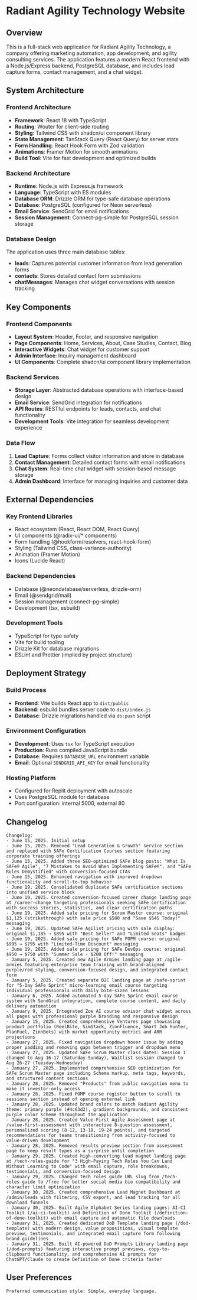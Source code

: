# Radiant Agility Technology Website

## Overview

This is a full-stack web application for Radiant Agility Technology, a company offering marketing automation, app development, and agility consulting services. The application features a modern React frontend with a Node.js/Express backend, PostgreSQL database, and includes lead capture forms, contact management, and a chat widget.

## System Architecture

### Frontend Architecture
- **Framework**: React 18 with TypeScript
- **Routing**: Wouter for client-side routing
- **Styling**: Tailwind CSS with shadcn/ui component library
- **State Management**: TanStack Query (React Query) for server state
- **Form Handling**: React Hook Form with Zod validation
- **Animations**: Framer Motion for smooth animations
- **Build Tool**: Vite for fast development and optimized builds

### Backend Architecture
- **Runtime**: Node.js with Express.js framework
- **Language**: TypeScript with ES modules
- **Database ORM**: Drizzle ORM for type-safe database operations
- **Database**: PostgreSQL (configured for Neon serverless)
- **Email Service**: SendGrid for email notifications
- **Session Management**: Connect-pg-simple for PostgreSQL session storage

### Database Design
The application uses three main database tables:
- **leads**: Captures potential customer information from lead generation forms
- **contacts**: Stores detailed contact form submissions
- **chatMessages**: Manages chat widget conversations with session tracking

## Key Components

### Frontend Components
- **Layout System**: Header, Footer, and responsive navigation
- **Page Components**: Home, Services, About, Case Studies, Contact, Blog
- **Interactive Widgets**: Chat widget for customer support
- **Admin Interface**: Inquiry management dashboard
- **UI Components**: Complete shadcn/ui component library implementation

### Backend Services
- **Storage Layer**: Abstracted database operations with interface-based design
- **Email Service**: SendGrid integration for notifications
- **API Routes**: RESTful endpoints for leads, contacts, and chat functionality
- **Development Tools**: Vite integration for seamless development experience

### Data Flow
1. **Lead Capture**: Forms collect visitor information and store in database
2. **Contact Management**: Detailed contact forms with email notifications
3. **Chat System**: Real-time chat widget with session-based message storage
4. **Admin Dashboard**: Interface for managing inquiries and customer data

## External Dependencies

### Key Frontend Libraries
- React ecosystem (React, React DOM, React Query)
- UI components (@radix-ui/* components)
- Form handling (@hookform/resolvers, react-hook-form)
- Styling (Tailwind CSS, class-variance-authority)
- Animation (Framer Motion)
- Icons (Lucide React)

### Backend Dependencies
- Database (@neondatabase/serverless, drizzle-orm)
- Email (@sendgrid/mail)
- Session management (connect-pg-simple)
- Development (tsx, esbuild)

### Development Tools
- TypeScript for type safety
- Vite for build tooling
- Drizzle Kit for database migrations
- ESLint and Prettier (implied by project structure)

## Deployment Strategy

### Build Process
- **Frontend**: Vite builds React app to `dist/public`
- **Backend**: esbuild bundles server code to `dist/index.js`
- **Database**: Drizzle migrations handled via `db:push` script

### Environment Configuration
- **Development**: Uses `tsx` for TypeScript execution
- **Production**: Runs compiled JavaScript bundle
- **Database**: Requires `DATABASE_URL` environment variable
- **Email**: Optional `SENDGRID_API_KEY` for email functionality

### Hosting Platform
- Configured for Replit deployment with autoscale
- Uses PostgreSQL module for database
- Port configuration: internal 5000, external 80

## Changelog

```
Changelog:
- June 15, 2025. Initial setup
- June 15, 2025. Removed "Lead Generation & Growth" service section and replaced with SAFe Certification Courses section featuring corporate training offerings
- June 15, 2025. Added three SEO-optimized SAFe blog posts: "What Is SAFe® Agile", "7 Mistakes to Avoid When Implementing SAFe®", and "SAFe Roles Demystified" with conversion-focused CTAs
- June 15, 2025. Enhanced navigation with improved dropdown functionality and scroll-to-top behavior
- June 19, 2025. Consolidated duplicate SAFe certification sections into unified service block
- June 19, 2025. Created conversion-focused career change landing page at /career-change targeting professionals seeking SAFe certification with success stories, statistics, and clear certification paths
- June 19, 2025. Added sale pricing for Scrum Master course: original $1,125 (strikethrough) with sale price $580 and "Save $545 Today!" messaging
- June 19, 2025. Updated SAFe Agilist pricing with sale display: original $1,185 → $895 with "Best Seller" and "Limited Seats" badges
- June 19, 2025. Added sale pricing for SAFe POPM course: original $995 → $795 with "Limited-Time Discount" messaging
- June 19, 2025. Added sale pricing for SAFe DevOps course: original $950 → $750 with "Summer Sale - $200 Off!" messaging
- January 5, 2025. Created new Agile Armies landing page at /agile-armies featuring enterprise team training with brand-aligned purple/red styling, conversion-focused design, and integrated contact form
- January 5, 2025. Created separate B2C landing page at /safe-sprint for "5-Day SAFe Sprint" micro-learning email course targeting individual professionals with daily bite-sized lessons
- January 6, 2025. Added automated 5-day SAFe Sprint email course system with SendGrid integration, complete course content, and daily delivery automation
- January 9, 2025. Integrated Zoe AI course advisor chat widget across all pages with professional purple branding and responsive design
- January 15, 2025. Created comprehensive Ventures page showcasing product portfolio (ReelBite, SimStack, ZinnFluence, Smart Job Hunter, PlanFuel, ZinnBots) with market opportunity metrics and ARR projections
- January 27, 2025. Fixed navigation dropdown hover issue by adding proper padding and removing gaps between trigger and dropdown menu
- January 27, 2025. Updated SAFe Scrum Master class dates: Session 1 changed to Aug 16-17 (Saturday-Sunday), Waitlist session changed to Aug 26-27 (Tuesday-Wednesday)
- January 27, 2025. Implemented comprehensive SEO optimization for SAFe Scrum Master page including Schema markup, meta tags, keywords, and structured content sections
- January 28, 2025. Removed "Products" from public navigation menu to make it investor-only access
- January 28, 2025. Fixed POMP course register button to scroll to sessions section instead of opening external link
- January 28, 2025. Updated brand colors to match Radiant Agility theme: primary purple (#4c63d2), gradient backgrounds, and consistent purple color scheme throughout the application
- January 28, 2025. Created Value-First Agile Assessment page at /value-first-assessment with interactive 8-question assessment, personalized scoring (8-12, 13-18, 19-24 points), and targeted recommendations for teams transitioning from activity-focused to value-driven development
- January 28, 2025. Removed results preview section from assessment page to keep result types as a surprise until completion
- January 29, 2025. Created high-converting lead magnet landing page at /tech-roles-guide for "3 High-Paying Tech Roles You Can Land Without Learning to Code" with email capture, role breakdowns, testimonials, and conversion-focused design
- January 29, 2025. Changed tech roles guide URL slug from /tech-roles-guide to /free for better social media bio compatibility and character limit optimization
- January 30, 2025. Created comprehensive Lead Magnet Dashboard at /admin/leads with filtering, CSV export, and lead tracking for all download funnels
- January 30, 2025. Built Agile Alphabet Series landing pages: AI-CI Toolkit (/ai-ci-toolkit) and Definition of Done Toolkit (/definition-of-done-toolkit) with email capture and automatic file downloads
- January 31, 2025. Created dedicated DoD Template landing page (/dod-template) with modern design, value propositions, visual template preview, testimonials, and integrated email capture form following brand guidelines
- January 31, 2025. Built AI-powered DoD Prompts Library landing page (/dod-prompts) featuring interactive prompt previews, copy-to-clipboard functionality, and comprehensive AI prompts for ChatGPT/Claude to create Definition of Done criteria faster
```

## User Preferences

```
Preferred communication style: Simple, everyday language.
```
